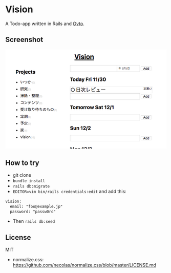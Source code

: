 # Vision

A Todo-app written in Rails and [Ovto](https://github.com/yhara/ovto).

## Screenshot

![](screenshot.png)

## How to try

- git clone
- `bundle install`
- `rails db:migrate`
- `EDITOR=vim bin/rails credentials:edit` and add this:

```
vision:
  email: "foo@example.jp"
  password: "passw0rd"
```

- Then `rails db:seed`

## License

MIT

- normalize.css: https://github.com/necolas/normalize.css/blob/master/LICENSE.md
